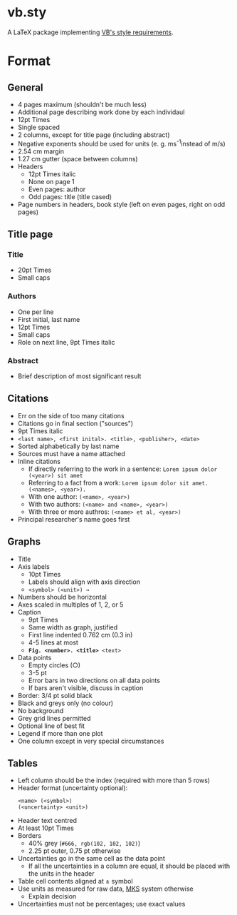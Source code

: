 # vb.sty

A LaTeX package implementing [VB's style requirements](http://www.hmvb.org/apclf.doc).



# Format

## General

- 4 pages maximum (shouldn't be much less)
- Additional page describing work done by each individaul
- 12pt Times
- Single spaced
- 2 columns, except for title page (including abstract)
- Negative exponents should be used for units (e. g. ms<sup>-1</sup>instead of m/s)
- 2.54 cm margin
- 1.27 cm gutter (space between columns)
- Headers
  - 12pt Times italic
  - None on page 1
  - Even pages: author
  - Odd pages: title (title cased)
- Page numbers in headers, book style (left on even pages, right on odd pages)

## Title page

### Title

- 20pt Times
- Small caps

### Authors

- One per line
- First initial, last name
- 12pt Times
- Small caps
- Role on next line, 9pt Times italic

### Abstract

- Brief description of most significant result

## Citations

- Err on the side of too many citations
- Citations go in final section ("sources")
- 9pt Times italic
- `<last name>, <first inital>. <title>, <publisher>, <date>`
- Sorted alphabetically by last name
- Sources must have a name attached
- Inline citations
  - If directly referring to the work in a sentence: `Lorem ipsum dolor (<year>) sit amet`
  - Referring to a fact from a work: `Lorem ipsum dolor sit amet. (<names>, <year>).`
  - With one author: `(<name>, <year>)`
  - With two authors: `(<name> and <name>, <year>)`
  - With three or more authros: `(<name> et al, <year>)`
- Principal researcher's name goes first

## Graphs

- Title
- Axis labels
  - 10pt Times
  - Labels should align with axis direction
  - `<symbol> (<unit>) →`
- Numbers should be horizontal
- Axes scaled in multiples of 1, 2, or 5
- Caption
  - 9pt Times
  - Same width as graph, justified
  - First line indented 0.762 cm (0.3 in)
  - 4-5 lines at most
  - **`Fig. <number>. <title>`**` <text>`
- Data points
  - Empty circles (○)
  - 3-5 pt
  - Error bars in two directions on all data points
  - If bars aren't visible, discuss in caption
- Border: 3/4 pt solid black
- Black and greys only (no colour)
- No background
- Grey grid lines permitted
- Optional line of best fit
- Legend if more than one plot
- One column except in very special circumstances

## Tables

- Left column should be the index (required with more than 5 rows)
- Header format (uncertainty optional):
  ```
  <name> (<symbol>)
  (<uncertainty> <unit>)
  ```
- Header text centred
- At least 10pt Times
- Borders
  - 40% grey (`#666, rgb(102, 102, 102)`)
  - 2.25 pt outer, 0.75 pt otherwise
- Uncertainties go in the same cell as the data point
  - If all the uncertainties in a column are equal, it should be placed with the units in the header
- Table cell contents aligned at ± symbol
- Use units as measured for raw data, [MKS](https://en.wikipedia.org/wiki/MKS_system_of_units) system otherwise
  - Explain decision
- Uncertainties must not be percentages; use exact values
